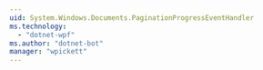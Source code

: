 ```yaml
---
uid: System.Windows.Documents.PaginationProgressEventHandler
ms.technology: 
  - "dotnet-wpf"
ms.author: "dotnet-bot"
manager: "wpickett"
---
```

